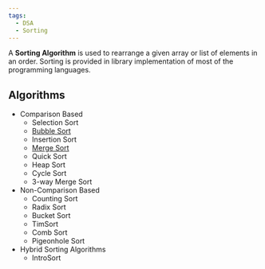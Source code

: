 ```yaml
---
tags:
  - DSA
  - Sorting
---
```

A **Sorting Algorithm** is used to rearrange a given array or list of elements in an order. Sorting is provided in library implementation of most of the programming languages.
## Algorithms
- Comparison Based
	- Selection Sort
	- [Bubble Sort](Bubble%20Sort/Bubble%20Sort.md)
	- Insertion Sort
	- [Merge Sort](Merge%20Sort/Merge%20Sort.md)
	- Quick Sort
	- Heap Sort
	- Cycle Sort
	- 3-way Merge Sort
- Non-Comparison Based
	- Counting Sort
	- Radix Sort
	- Bucket Sort
	- TimSort
	- Comb Sort
	- Pigeonhole Sort
- Hybrid Sorting Algorithms
	- IntroSort